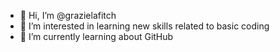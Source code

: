 - 👋 Hi, I’m @grazielafitch
- 👀 I’m interested in learning new skills related to basic coding
- 🌱 I’m currently learning about GitHub 

<!---
GraziFitch/GraziFitch is a ✨ special ✨ repository because its `README.md` (this file) appears on your GitHub profile.
You can click the Preview link to take a look at your changes.
--->
